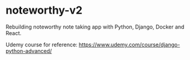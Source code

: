 # noteworthy-v2

Rebuilding noteworthy note taking app with Python, Django, Docker and React.

Udemy course for reference:
https://www.udemy.com/course/django-python-advanced/
